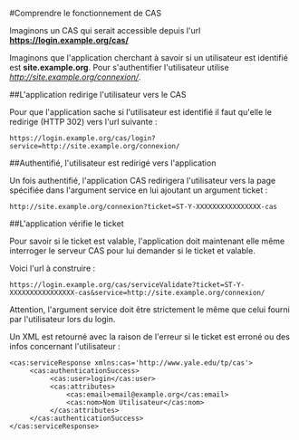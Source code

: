 #Comprendre le fonctionnement de CAS

Imaginons un CAS qui serait accessible depuis l'url **https://login.example.org/cas/**

Imaginons que l'application cherchant à savoir si un utilisateur est identifié est **site.example.org**. Pour s'authentifier l'utilisateur utilise *http://site.example.org/connexion/*.

##L'application redirige l'utilisateur vers le CAS

Pour que l'application sache si l'utilisateur est identifié il faut qu'elle le redirige (HTTP 302) vers l'url suivante :

    https://login.example.org/cas/login?service=http://site.example.org/connexion/

##Authentifié, l'utilisateur est redirigé vers l'application

Un fois authentifié, l'application CAS redirigera l'utilisateur vers la page spécifiée dans l'argument service en lui ajoutant un argument ticket :

    http://site.example.org/connexion?ticket=ST-Y-XXXXXXXXXXXXXXXX-cas

##L'application vérifie le ticket

Pour savoir si le ticket est valable, l'application doit maintenant elle même interroger le serveur CAS pour lui demander si le ticket et valable. 

Voici l'url à construire :

    https://login.example.org/cas/serviceValidate?ticket=ST-Y-XXXXXXXXXXXXXXXX-cas&service=http://site.example.org/connexion/

Attention, l'argument service doit être strictement le même que celui fourni par l'utilisateur lors du login.

Un XML est retourné avec la raison de l'erreur si le ticket est erroné ou des infos concernant l'utilisateur :

    <cas:serviceResponse xmlns:cas='http://www.yale.edu/tp/cas'>
         <cas:authenticationSuccess>
              <cas:user>login</cas:user>
              <cas:attributes>
                  <cas:email>email@example.org</cas:email>
                  <cas:nom>Nom Utilisateur</cas:nom>
              </cas:attributes>
         </cas:authenticationSuccess>
    </cas:serviceResponse>
